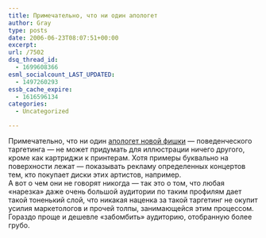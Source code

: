 ```yaml
---
title: Примечательно, что ни один апологет
author: Gray
type: posts
date: 2006-06-23T08:07:51+00:00
excerpt:
url: /7502
dsq_thread_id:
  - 1699608366
esml_socialcount_LAST_UPDATED:
  - 1497260293
essb_cache_expire:
  - 1616596134
categories:
  - Uncategorized

---
```








Примечательно, что ни один <a href="http://www.webplanet.ru/news/short_interview/2006/6/21/pasynkov.html" target="_blank">апологет новой фишки</a> &#8212; поведенческого таргетинга &#8212; не может придумать для иллюстрации ничего другого, кроме как картриджи к принтерам. Хотя примеры буквально на поверхности лежат &#8212; показывать рекламу определенных концертов тем, кто покупает диски этих артистов, например.  
А вот о чем они не говорят никогда &#8212; так это о том, что любая &#171;нарезка&#187; даже очень большой аудитории по таким профилям дает такой тоненький слой, что никакая наценка за такой таргетинг не окупит усилия маркетологов и прочей толпы, занимающейся этим процессом. Гораздо проще и дешевле &#171;забомбить&#187; аудиторию, отобранную более грубо.